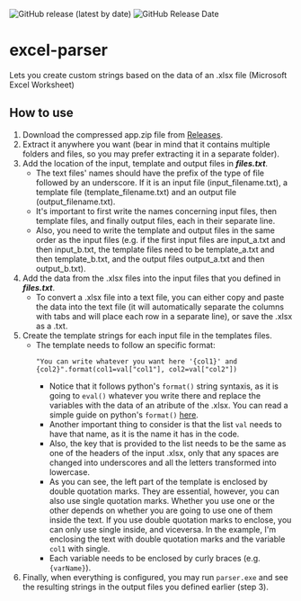 ![GitHub release (latest by date)](https://img.shields.io/github/v/release/christopher-pedraza/excel-parser)
![GitHub Release Date](https://img.shields.io/github/release-date/christopher-pedraza/excel-parser?color=c77546)

# excel-parser
Lets you create custom strings based on the data of an .xlsx file (Microsoft Excel Worksheet)

## How to use
1. Download the compressed app.zip file from [Releases](https://github.com/christopher-pedraza/excel-parser/releases/latest).
2. Extract it anywhere you want (bear in mind that it contains multiple folders and files, so you may prefer extracting it in a separate folder).
3. Add the location of the input, template and output files in **_files.txt_**.
    * The text files' names should have the prefix of the type of file followed by an underscore. If it is an input file (input_filename.txt), a template file (template_filename.txt) and an output file (output_filename.txt).
    * It's important to first write the names concerning input files, then template files, and finally output files, each in their separate line.
    * Also, you need to write the template and output files in the same order as the input files (e.g. if the first input files are input_a.txt and then input_b.txt, the template files need to be template_a.txt and then template_b.txt, and the output files output_a.txt and then output_b.txt).
4. Add the data from the .xlsx files into the input files that you defined in **_files.txt_**.
    * To convert a .xlsx file into a text file, you can either copy and paste the data into the text file (it will automatically separate the columns with tabs and will place each row in a separate line), or save the .xlsx as a .txt.
5. Create the template strings for each input file in the templates files.
    * The template needs to follow an specific format: 
        ```
        "You can write whatever you want here '{col1}' and {col2}".format(col1=val["col1"], col2=val["col2"])
        ```
        * Notice that it follows python's `format()` string syntaxis, as it is going to `eval()` whatever you write there and replace the variables with the data of an atribute of the .xlsx. You can read a simple guide on python's `format()` [here](https://www.w3schools.com/python/ref_string_format.asp).
        * Another important thing to consider is that the list `val` needs to have that name, as it is the name it has in the code.
        * Also, the key that is provided to the list needs to be the same as one of the headers of the input .xlsx, only that any spaces are changed into underscores and all the letters transformed into lowercase.
        * As you can see, the left part of the template is enclosed by double quotation marks. They are essential, however, you can also use single quotation marks. Whether you use one or the other depends on whether you are going to use one of them inside the text. If you use double quotation marks to enclose, you can only use single inside, and viceversa. In the example, I'm enclosing the text with double quotation marks and the variable `col1` with single.
        * Each variable needs to be enclosed by curly braces (e.g. `{varName}`).
6. Finally, when everything is configured, you may run `parser.exe` and see the resulting strings in the output files you defined earlier (step 3).
